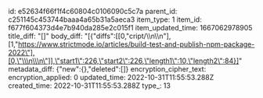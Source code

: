id: e52634f66f1f4c60804c0106090c5c7a
parent_id: c251145c453744baaa4a65b31a5aeca3
item_type: 1
item_id: f677f604373d4e7b940da285e2c015f1
item_updated_time: 1667062978905
title_diff: "[]"
body_diff: "[{\"diffs\":[[0,\"cript/\\\n\\\n\"],[1,\"https://www.strictmode.io/articles/build-test-and-publish-npm-package-2022\"],[0,\"\\\n\\\n\"]],\"start1\":226,\"start2\":226,\"length1\":10,\"length2\":84}]"
metadata_diff: {"new":{},"deleted":[]}
encryption_cipher_text: 
encryption_applied: 0
updated_time: 2022-10-31T11:55:53.288Z
created_time: 2022-10-31T11:55:53.288Z
type_: 13